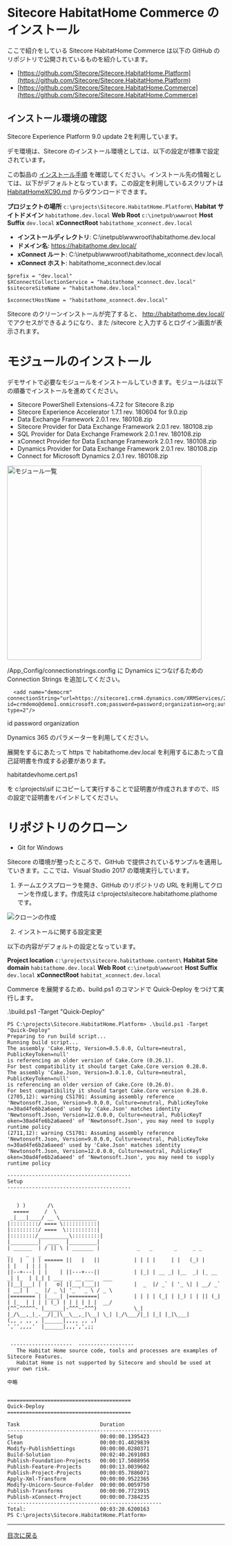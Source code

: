 # Sitecore HabitatHome Commerce のインストール

ここで紹介をしている Sitecore HabitatHome Commerce は以下の GitHub のリポジトリで公開されているものを紹介しています。

* [https://github.com/Sitecore/Sitecore.HabitatHome.Platform](https://github.com/Sitecore/Sitecore.HabitatHome.Platform)
* [https://github.com/Sitecore/Sitecore.HabitatHome.Commerce](https://github.com/Sitecore/Sitecore.HabitatHome.Commerce)


## インストール環境の確認

Sitecore Experience Platform 9.0 update 2を利用しています。

デモ環境は、Sitecore のインストール環境としては、以下の設定が標準で設定されています。

この製品の <a href="https://sitecorejapan.github.io/InstallScript/90/Sitecore-Experience-Platform-902.html" target="_blank">インストール手順</a> を確認してください。インストール先の情報としては、以下がデフォルトとなっています。この設定を利用しているスクリプトは [HabitatHomeXC90.md](https://github.com/SitecoreJapan/InstallScript/tree/master/habitat) からダウンロードできます。

**プロジェクトの場所**		`c:\projects\Sitecore.HabitatHome.Platform\`
**Habitat サイトドメイン**				`habitathome.dev.local`
**Web Root**						`c:\inetpub\wwwroot`
**Host Suffix**						`dev.local`
**xConnectRoot** 	`habitathome_xconnect.dev.local`

* **インストールディレクトリ**: C:\inetpub\wwwroot\habitathome.dev.local
* **ドメイン名**: https://habitathome.dev.local/
* **xConnect ルート**: C:\inetpub\wwwroot\habitathome_xconnect.dev.local\
* **xConnect ホスト**: habitathome_xconnect.dev.local

```
$prefix = "dev.local"
$XConnectCollectionService = "habitathome_xconnect.dev.local"
$sitecoreSiteName = "habitathome.dev.local"

$xconnectHostName = "habitathome_xconnect.dev.local"
```

Sitecore のクリーンインストールが完了すると、 http://habitathome.dev.local/ でアクセスができるようになり、また /sitecore と入力するとログイン画面が表示されます。

# モジュールのインストール

デモサイトで必要なモジュールをインストールしていきます。モジュールは以下の順番でインストールを進めてください。

* Sitecore PowerShell Extensions-4.7.2 for Sitecore 8.zip 
* Sitecore Experience Accelerator 1.7.1 rev. 180604 for 9.0.zip
* Data Exchange Framework 2.0.1 rev. 180108.zip 
* Sitecore Provider for Data Exchange Framework 2.0.1 rev. 180108.zip
* SQL Provider for Data Exchange Framework 2.0.1 rev. 180108.zip
* xConnect Provider for Data Exchange Framework 2.0.1 rev. 180108.zip
* Dynamics Provider for Data Exchange Framework 2.0.1 rev. 180108.zip
* Connect for Microsoft Dynamics 2.0.1 rev. 180108.zip

<img src="images/module_install1.PNG" alt="モジュール一覧" width="450" >

/App_Config/connectionstrings.config に Dynamics につなげるための Connection Strings を追加してください。

```
  <add name="democrm" connectionString="url=https://sitecore1.crm4.dynamics.com/XRMServices/2011/Organization.svc;user id=crmdemo@demo1.onmicrosoft.com;password=password;organization=org;authentication type=2"/>
```

id
password
organization

Dynamics 365 のパラメーターを利用してください。


展開をするにあたって https で habitathome.dev.local を利用するにあたって自己証明書を作成する必要があります。

habitatdevhome.cert.ps1

を c:\projects\sif にコピーして実行することで証明書が作成されますので、IIS の設定で証明書をバインドしてください。


# リポジトリのクローン

* Git for Windows

Sitecore の環境が整ったところで、GitHub で提供されているサンプルを適用していきます。ここでは、Visual Studio 2017 の環境実行しています。

1. チームエクスプローラを開き、GitHub のリポジトリの URL を利用してクローンを作成します。作成先は c:\projects\sitecore.habitathome.plathome です。

<img src="images/Github1.PNG" alt="クローンの作成" />

2. インストールに関する設定変更

以下の内容がデフォルトの設定となっています。

**Project location**		`c:\projects\sitecore.habitathome.content\`
**Habitat Site domain**				`habitathome.dev.local`
**Web Root**						`c:\inetpub\wwwroot`
**Host Suffix**						`dev.local`
**xConnectRoot** 	`habitat_xconnect.dev.local`

Commerce を展開するため、build.ps1 のコマンドで Quick-Deploy をつけて実行します。

.\build.ps1 -Target "Quick-Deploy"

```
PS C:\projects\Sitecore.HabitatHome.Platform> .\build.ps1 -Target "Quick-Deploy"
Preparing to run build script...
Running build script...
The assembly 'Cake.Http, Version=0.5.0.0, Culture=neutral, PublicKeyToken=null'
is referencing an older version of Cake.Core (0.26.1).
For best compatibility it should target Cake.Core version 0.28.0.
The assembly 'Cake.Json, Version=3.0.1.0, Culture=neutral, PublicKeyToken=null'
is referencing an older version of Cake.Core (0.26.0).
For best compatibility it should target Cake.Core version 0.28.0.
(2705,12): warning CS1701: Assuming assembly reference 'Newtonsoft.Json, Version=9.0.0.0, Culture=neutral, PublicKeyToke
n=30ad4fe6b2a6aeed' used by 'Cake.Json' matches identity 'Newtonsoft.Json, Version=12.0.0.0, Culture=neutral, PublicKeyT
oken=30ad4fe6b2a6aeed' of 'Newtonsoft.Json', you may need to supply runtime policy
(2711,12): warning CS1701: Assuming assembly reference 'Newtonsoft.Json, Version=9.0.0.0, Culture=neutral, PublicKeyToke
n=30ad4fe6b2a6aeed' used by 'Cake.Json' matches identity 'Newtonsoft.Json, Version=12.0.0.0, Culture=neutral, PublicKeyT
oken=30ad4fe6b2a6aeed' of 'Newtonsoft.Json', you may need to supply runtime policy

----------------------------------------
Setup
----------------------------------------


   ) )       /\
  =====     /  \
 _|___|____/ __ \____________
|:::::::::/ ==== \:::::::::::|
|:::::::::/ ====  \::::::::::|
|::::::::/__________\:::::::::|
|_________|  ____  |_________|
| ______  | / || \ | _______ |            _   _       _     _ _        _     _   _
||  |   | | ====== ||   |   ||           | | | |     | |   (_) |      | |   | | | |
||--+---| | |    | ||---+---||           | |_| | __ _| |__  _| |_ __ _| |_  | |_| | ___  _ __ ___   ___
||__|___| | |   o| ||___|___||           |  _  |/ _` | '_ \| | __/ _` | __| |  _  |/ _ \| '_ ` _ \ / _ \
|======== | |____| |=========|           | | | | (_| | |_) | | || (_| | |_  | | | | (_) | | | | | |  __/
(^^-^^^^^- |______|-^^^--^^^)            \_| |_/\__,_|_.__/|_|\__\__,_|\__| \_| |_/\___/|_| |_| |_|\___|
(,, , ,, , |______|,,,, ,, ,)
','',,,,'  |______|,,,',',;;


 --------------------  ------------------
   The Habitat Home source code, tools and processes are examples of Sitecore Features.
   Habitat Home is not supported by Sitecore and should be used at your own risk.

中略


========================================
Quick-Deploy
========================================

Task                          Duration
--------------------------------------------------
Setup                         00:00:00.1395423
Clean                         00:00:01.4029839
Modify-PublishSettings        00:00:00.0280371
Build-Solution                00:02:40.2691083
Publish-Foundation-Projects   00:00:17.5088956
Publish-Feature-Projects      00:00:13.0039602
Publish-Project-Projects      00:00:05.7886071
Apply-Xml-Transform           00:00:00.9522365
Modify-Unicorn-Source-Folder  00:00:00.0059750
Publish-Transforms            00:00:00.7723915
Publish-xConnect-Project      00:00:00.7384235
--------------------------------------------------
Total:                        00:03:20.6200163
PS C:\projects\Sitecore.HabitatHome.Platform>

```

---
[目次に戻る](./readme.md)